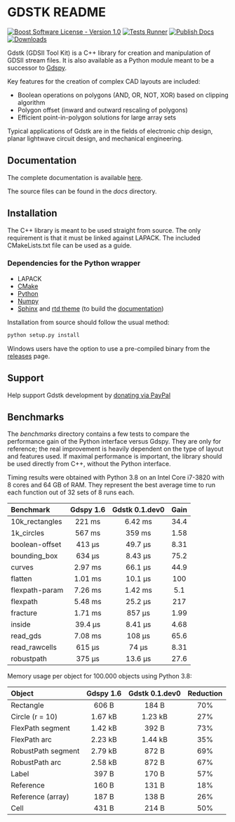 # GDSTK README

[![Boost Software License - Version 1.0](https://img.shields.io/github/license/heitzmann/gdstk.svg)](https://www.boost.org/LICENSE_1_0.txt)
[![Tests Runner](https://github.com/heitzmann/gdstk/workflows/Tests%20Runner/badge.svg)](https://github.com/heitzmann/gdstk/actions)
[![Publish Docs](https://github.com/heitzmann/gdstk/workflows/Publish%20Docs/badge.svg)](http://heitzmann.github.io/gdstk)
[![Downloads](https://img.shields.io/github/downloads/heitzmann/gdstk/total.svg)](https://github.com/heitzmann/gdstk/releases)

Gdstk (GDSII Tool Kit) is a C++ library for creation and manipulation of GDSII stream files.
It is also available as a Python module meant to be a successor to [Gdspy](https://github.com/heitzmann/gdspy).

Key features for the creation of complex CAD layouts are included:

* Boolean operations on polygons (AND, OR, NOT, XOR) based on clipping algorithm
* Polygon offset (inward and outward rescaling of polygons)
* Efficient point-in-polygon solutions for large array sets

Typical applications of Gdstk are in the fields of electronic chip design, planar lightwave circuit design, and mechanical engineering.


## Documentation

The complete documentation is available [here](http://heitzmann.github.io/gdstk).

The source files can be found in the _docs_ directory.


## Installation

The C++ library is meant to be used straight from source.
The only requirement is that it must be linked against LAPACK.
The included CMakeLists.txt file can be used as a guide.

### Dependencies for the Python wrapper

* LAPACK
* [CMake](https://cmake.org/)
* [Python](https://www.python.org/)
* [Numpy](https://numpy.org/)
* [Sphinx](https://www.sphinx-doc.org/) and [rtd theme](https://sphinx-rtd-theme.readthedocs.io/) (to build the [documentation](http://heitzmann.github.io/gdstk))

Installation from source should follow the usual method:

```sh
python setup.py install
```

Windows users have the option to use a pre-compiled binary from the [releases](https://github.com/heitzmann/gdstk/releases) page.


## Support

Help support Gdstk development by [donating via PayPal](https://www.paypal.com/cgi-bin/webscr?cmd=_s-xclick&hosted_button_id=JD2EUE2WPPBQQ)


## Benchmarks

The _benchmarks_ directory contains a few tests to compare the performance gain of the Python interface versus Gdspy.
They are only for reference; the real improvement is heavily dependent on the type of layout and features used.
If maximal performance is important, the library should be used directly from C++, without the Python interface.

Timing results were obtained with Python 3.8 on an Intel Core i7-3820 with 8 cores and 64 GB of RAM.
They represent the best average time to run each function out of 32 sets of 8 runs each.

| Benchmark        |    Gdspy 1.6     |  Gdstk 0.1.dev0  |   Gain   |
| :--------------- | :--------------: | :--------------: | :------: |
| 10k_rectangles   |      221 ms      |     6.42 ms      |   34.4   |
| 1k_circles       |      567 ms      |      359 ms      |   1.58   |
| boolean-offset   |      413 μs      |     49.7 μs      |   8.31   |
| bounding_box     |      634 μs      |     8.43 μs      |   75.2   |
| curves           |     2.97 ms      |     66.1 μs      |   44.9   |
| flatten          |     1.01 ms      |     10.1 μs      |   100    |
| flexpath-param   |     7.26 ms      |     1.42 ms      |   5.1    |
| flexpath         |     5.48 ms      |     25.2 μs      |   217    |
| fracture         |     1.71 ms      |      857 μs      |   1.99   |
| inside           |     39.4 μs      |     8.41 μs      |   4.68   |
| read_gds         |     7.08 ms      |      108 μs      |   65.6   |
| read_rawcells    |      615 μs      |      74 μs       |   8.31   |
| robustpath       |      375 μs      |     13.6 μs      |   27.6   |

Memory usage per object for 100.000 objects using Python 3.8:

| Object               |    Gdspy 1.6     |  Gdstk 0.1.dev0  | Reduction |
| :------------------- | :--------------: | :--------------: | :-------: |
| Rectangle            |      606 B       |      184 B       |    70%    |
| Circle (r = 10)      |     1.67 kB      |     1.23 kB      |    27%    |
| FlexPath segment     |     1.42 kB      |      392 B       |    73%    |
| FlexPath arc         |     2.23 kB      |     1.44 kB      |    35%    |
| RobustPath segment   |     2.79 kB      |      872 B       |    69%    |
| RobustPath arc       |     2.58 kB      |      872 B       |    67%    |
| Label                |      397 B       |      170 B       |    57%    |
| Reference            |      160 B       |      131 B       |    18%    |
| Reference (array)    |      187 B       |      138 B       |    26%    |
| Cell                 |      431 B       |      214 B       |    50%    |

